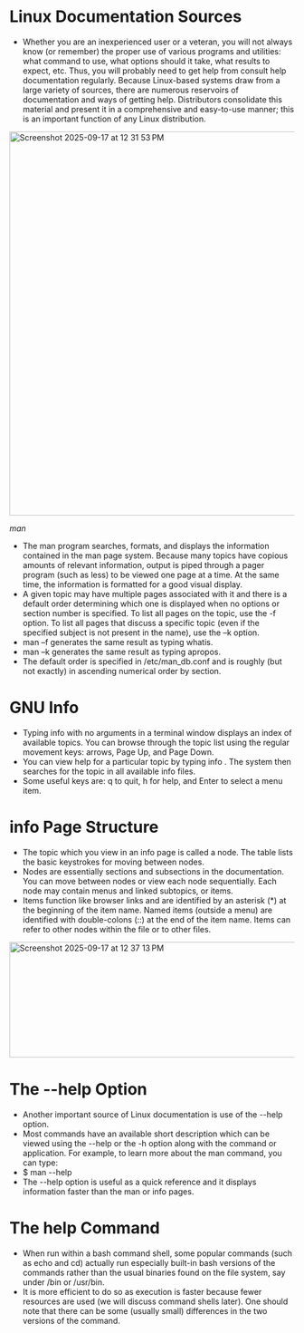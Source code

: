 # Linux Documentation Sources
 - Whether you are an inexperienced user or a veteran, you will not always know (or remember) the proper use of various programs and utilities: what command to use, what options should it take, what results to expect, etc.
   Thus, you will probably need to get help from consult help documentation regularly. Because Linux-based systems draw from a large variety of sources, there are numerous reservoirs of documentation and ways of getting help.
   Distributors consolidate this material and present it in a comprehensive and easy-to-use manner; this is an important function of any Linux distribution.

<img width="775" height="678" alt="Screenshot 2025-09-17 at 12 31 53 PM" src="https://github.com/user-attachments/assets/83ddd239-0174-4a88-939d-af4d7755101b" />

*man*
 - The man program searches, formats, and displays the information contained in the man page system. Because many topics have copious amounts of relevant information, output is piped through a pager program (such as less) to be viewed one page at a time. At the same time, the information is formatted for a good visual display.
 - A given topic may have multiple pages associated with it and there is a default order determining which one is displayed when no options or section number is specified. To list all pages on the topic, use the -f option. To list all pages that discuss a specific topic (even if the specified subject is not present in the name), use the –k option.
 - man –f generates the same result as typing whatis.
 - man –k generates the same result as typing apropos.
 - The default order is specified in /etc/man_db.conf and is roughly (but not exactly) in ascending numerical order by section.

# GNU Info
 - Typing info with no arguments in a terminal window displays an index of available topics. You can browse through the topic list using the regular movement keys: arrows, Page Up, and Page Down.
 - You can view help for a particular topic by typing info <topic name>. The system then searches for the topic in all available info files.
 - Some useful keys are: q to quit, h for help, and Enter to select a menu item.

# info Page Structure
 - The topic which you view in an info page is called a node. The table lists the basic keystrokes for moving between nodes.
 - Nodes are essentially sections and subsections in the documentation. You can move between nodes or view each node sequentially. Each node may contain menus and linked subtopics, or items.
 - Items function like browser links and are identified by an asterisk (*) at the beginning of the item name. Named items (outside a menu) are identified with double-colons (::) at the end of the item name. Items can refer to other nodes within the file or to other files.

<img width="696" height="204" alt="Screenshot 2025-09-17 at 12 37 13 PM" src="https://github.com/user-attachments/assets/26cb0207-2ce1-4a74-ac95-580ccbe43759" />

# The --help Option
 - Another important source of Linux documentation is use of the --help option.
 - Most commands have an available short description which can be viewed using the --help or the -h option along with the command or application. For example, to learn more about the man command, you can type:
 - $ man --help
 - The --help option is useful as a quick reference and it displays information faster than the man or info pages.

# The help Command
 - When run within a bash command shell, some popular commands (such as echo and cd) actually run especially built-in bash versions of the commands rather than the usual binaries found on the file system, say under /bin or /usr/bin.
 - It is more efficient to do so as execution is faster because fewer resources are used (we will discuss command shells later). One should note that there can be some (usually small) differences in the two versions of the command.
   




